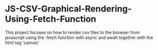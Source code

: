 # JS-CSV-Graphical-Rendering-Using-Fetch-Function
This project focuses on how to render csv files to the browser from javascript using the .fetch function with async and await together with the html tag 'canvas' 
